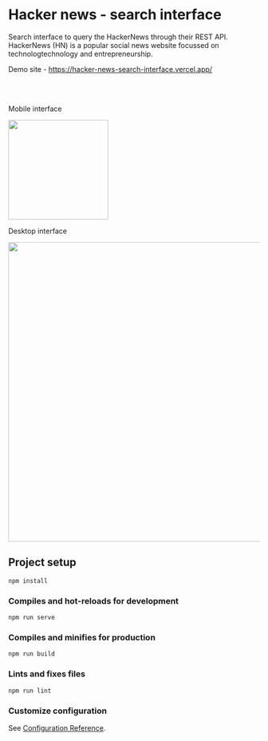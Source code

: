 # Hacker news - search interface

Search interface to query the HackerNews through their REST API.
HackerNews (HN) is a popular social news website focussed on technologtechnology and
entrepreneurship.

Demo site - https://hacker-news-search-interface.vercel.app/


<br>
<br>
<p>Mobile interface </p>
<img src="https://user-images.githubusercontent.com/27698352/119706927-e009ba00-be5a-11eb-964f-0bf2f43eafa0.png"  width="200" />

<p>Desktop interface </p>
<img src="https://user-images.githubusercontent.com/27698352/119706836-c10b2800-be5a-11eb-92eb-cc3f8f9d6ed2.png"  width="600" />




## Project setup
```
npm install
```

### Compiles and hot-reloads for development
```
npm run serve
```

### Compiles and minifies for production
```
npm run build
```

### Lints and fixes files
```
npm run lint
```

### Customize configuration
See [Configuration Reference](https://cli.vuejs.org/config/).
